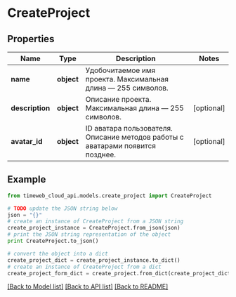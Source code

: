 # CreateProject


## Properties
Name | Type | Description | Notes
------------ | ------------- | ------------- | -------------
**name** | **object** | Удобочитаемое имя проекта. Максимальная длина — 255 символов. | 
**description** | **object** | Описание проекта. Максимальная длина — 255 символов. | [optional] 
**avatar_id** | **object** | ID аватара пользователя. Описание методов работы с аватарами появится позднее. | [optional] 

## Example

```python
from timeweb_cloud_api.models.create_project import CreateProject

# TODO update the JSON string below
json = "{}"
# create an instance of CreateProject from a JSON string
create_project_instance = CreateProject.from_json(json)
# print the JSON string representation of the object
print CreateProject.to_json()

# convert the object into a dict
create_project_dict = create_project_instance.to_dict()
# create an instance of CreateProject from a dict
create_project_form_dict = create_project.from_dict(create_project_dict)
```
[[Back to Model list]](../README.md#documentation-for-models) [[Back to API list]](../README.md#documentation-for-api-endpoints) [[Back to README]](../README.md)


